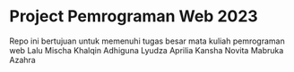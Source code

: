 # Project Pemrograman Web 2023
Repo ini bertujuan untuk memenuhi tugas besar mata kuliah pemrograman web
Lalu Mischa Khalqin Adhiguna
Lyudza Aprilia Kansha 
Novita Mabruka Azahra 
